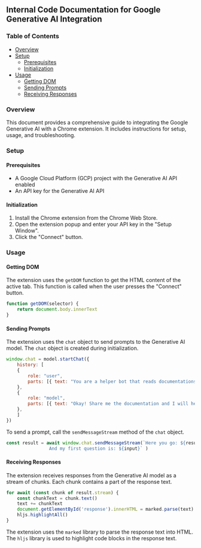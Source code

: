 ## Internal Code Documentation for Google Generative AI Integration

### Table of Contents

- [Overview](#overview)
- [Setup](#setup)
  - [Prerequisites](#prerequisites)
  - [Initialization](#initialization)
- [Usage](#usage)
  - [Getting DOM](#getting-dom)
  - [Sending Prompts](#sending-prompts)
  - [Receiving Responses](#receiving-responses)

### Overview

This document provides a comprehensive guide to integrating the Google Generative AI with a Chrome extension. It includes instructions for setup, usage, and troubleshooting.

### Setup

#### Prerequisites

- A Google Cloud Platform (GCP) project with the Generative AI API enabled
- An API key for the Generative AI API

#### Initialization

1. Install the Chrome extension from the Chrome Web Store.
2. Open the extension popup and enter your API key in the "Setup Window".
3. Click the "Connect" button.

### Usage

#### Getting DOM

The extension uses the `getDOM` function to get the HTML content of the active tab. This function is called when the user presses the "Connect" button.

```javascript
function getDOM(selector) {
    return document.body.innerText
}
```

#### Sending Prompts

The extension uses the `chat` object to send prompts to the Generative AI model. The `chat` object is created during initialization.

```javascript
window.chat = model.startChat({
    history: [
    {
        role: "user",
        parts: [{ text: "You are a helper bot that reads documentations and answers questions or explains steps based on that. Be technical and provide to-the-point answers. I will be providing you the html page of the documentation as the knowledge source. Using this answer me further queries." }],
    },
    {
        role: "model",
        parts: [{ text: "Okay! Share me the documentation and I will help you" }],
    },
    ]
})
```

To send a prompt, call the `sendMessageStream` method of the `chat` object.

```javascript
const result = await window.chat.sendMessageStream(`Here you go: ${results[0].result}
                And my first question is: ${input}` )
```

#### Receiving Responses

The extension receives responses from the Generative AI model as a stream of chunks. Each chunk contains a part of the response text.

```javascript
for await (const chunk of result.stream) {
    const chunkText = chunk.text()
    text += chunkText
    document.getElementById('response').innerHTML = marked.parse(text)
    hljs.highlightAll()
}
```

The extension uses the `marked` library to parse the response text into HTML. The `hljs` library is used to highlight code blocks in the response text.